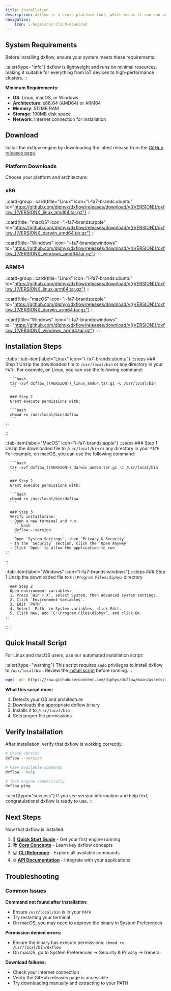 ```yaml
---
title: Installation
description: dxflow is a cross-platform tool, which means it can run on any operating system, such as Linux, macOS, and Windows. It is designed to be easy to install and use, with a simple command-line interface (CLI) and a web-based user interface (UI).
navigation:
    icon: i-hugeicons:cloud-download
---
```



## System Requirements

Before installing dxflow, ensure your system meets these requirements:

::alert{type="info"}
dxflow is lightweight and runs on minimal resources, making it suitable for everything from IoT devices to high-performance clusters.
::

**Minimum Requirements:**
- **OS**: Linux, macOS, or Windows
- **Architecture**: x86_64 (AMD64) or ARM64  
- **Memory**: 512MB RAM
- **Storage**: 100MB disk space
- **Network**: Internet connection for installation

## Download

Install the dxflow engine by downloading the latest release from the [GitHub releases page](https://github.com/diphyx/dxflow/releases).

### Platform Downloads

Choose your platform and architecture:

### x86

::card-group
  ::card{title="Linux" icon="i-fa7-brands:ubuntu" to="https://github.com/diphyx/dxflow/releases/download/v((VERSION))/dxflow_((VERSION))_linux_amd64.tar.gz"}
  ::

  ::card{title="macOS" icon="i-fa7-brands:apple" to="https://github.com/diphyx/dxflow/releases/download/v((VERSION))/dxflow_((VERSION))_darwin_amd64.tar.gz"}
  ::

  ::card{title="Windows" icon="i-fa7-brands:windows" to="https://github.com/diphyx/dxflow/releases/download/v((VERSION))/dxflow_((VERSION))_windows_amd64.tar.gz"}
  ::
::

### ARM64

::card-group
  ::card{title="Linux" icon="i-fa7-brands:ubuntu" to="https://github.com/diphyx/dxflow/releases/download/v((VERSION))/dxflow_((VERSION))_linux_arm64.tar.gz"}
  ::

  ::card{title="macOS" icon="i-fa7-brands:apple" to="https://github.com/diphyx/dxflow/releases/download/v((VERSION))/dxflow_((VERSION))_darwin_arm64.tar.gz"}
  ::

  ::card{title="Windows" icon="i-fa7-brands:windows" to="https://github.com/diphyx/dxflow/releases/download/v((VERSION))/dxflow_((VERSION))_windows_arm64.tar.gz"}
  ::
::

## Installation Steps

::tabs
  ::tab-item{label="Linux" icon="i-fa7-brands:ubuntu"}
    ::steps
      ### Step 1
      Unzip the downloaded file to `/usr/local/bin` or any directory in your `PATH`. For example, on Linux, you can use the following command:

      ```bash
      tar -xvf dxflow_((VERSION))_linux_amd64.tar.gz -C /usr/local/bin
      ```

      ### Step 2
      Grant execute permissions with:

      ```bash
      chmod +x /usr/local/bin/dxflow
      ```
    ::
  ::

  ::tab-item{label="MacOS" icon="i-fa7-brands:apple"}
    ::steps
      ### Step 1
      Unzip the downloaded file to `/usr/local/bin` or any directory in your `PATH`. For example, on macOS, you can use the following command:

      ```bash
      tar -xvf dxflow_((VERSION))_darwin_amd64.tar.gz -C /usr/local/bin
      ```

      ### Step 2
      Grant execute permissions with:

      ```bash
      chmod +x /usr/local/bin/dxflow
      ```

      ### Step 3
      Verify installation:
      - Open a new terminal and run:
        ```bash
        dxflow --version
        ```
      - Open `System Settings`, then `Privacy & Security`
      - In the `Security` section, click the `Open Anyway`
      - Click `Open` to allow the application to run
    ::
  ::

  ::tab-item{label="Windows" icon="i-fa7-brands:windows"}
    ::steps
      ### Step 1
      Unzip the downloaded file to `C:\Program Files\diphyx` directory

      ### Step 2
      Open environment variables:
      1. Press `Win + X`, select System, then Advanced system settings.
      2. Click `Environment Variables`.
      3. Edit `PATH`.
      4. Select `Path` in System variables, click Edit.
      5. Click New, add `C:\Program Files\diphyx`, and click OK.
    ::
  ::
::

## Quick Install Script

For Linux and macOS users, use our automated installation script:

::alert{type="warning"}
This script requires `sudo` privileges to install dxflow to `/usr/local/bin`. Review the [install script](https://raw.githubusercontent.com/diphyx/dxflow/main/assets/install.sh) before running.
::

```bash
wget -qO- https://raw.githubusercontent.com/diphyx/dxflow/main/assets/install.sh | sudo bash
```

**What this script does:**
1. Detects your OS and architecture
2. Downloads the appropriate dxflow binary
3. Installs it to `/usr/local/bin`
4. Sets proper file permissions

## Verify Installation

After installation, verify that dxflow is working correctly:

```bash
# Check version
dxflow --version

# View available commands  
dxflow --help

# Test engine connectivity
dxflow ping
```

::alert{type="success"}
If you see version information and help text, congratulations! dxflow is ready to use.
::

## Next Steps

Now that dxflow is installed:

1. 🚀 **[Quick Start Guide](/getting-started/quick-start)** - Get your first engine running
2. 📚 **[Core Concepts](/getting-started/concepts)** - Learn key dxflow concepts  
3. 💻 **[CLI Reference](/cli)** - Explore all available commands
4. 🌐 **[API Documentation](/api)** - Integrate with your applications

## Troubleshooting

### Common Issues

**Command not found after installation:**
- Ensure `/usr/local/bin` is in your `PATH`
- Try restarting your terminal
- On macOS, you may need to approve the binary in System Preferences

**Permission denied errors:**
- Ensure the binary has execute permissions: `chmod +x /usr/local/bin/dxflow`
- On macOS, go to System Preferences → Security & Privacy → General

**Download failures:**
- Check your internet connection
- Verify the GitHub releases page is accessible
- Try downloading manually and extracting to your PATH
